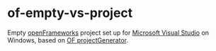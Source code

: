 # of-empty-vs-project

Empty [openFrameworks](http://openframeworks.cc/) project set up for [Microsoft Visual Studio](https://www.visualstudio.com/) on Windows, based on [OF projectGenerator](https://github.com/openframeworks/projectGenerator).
